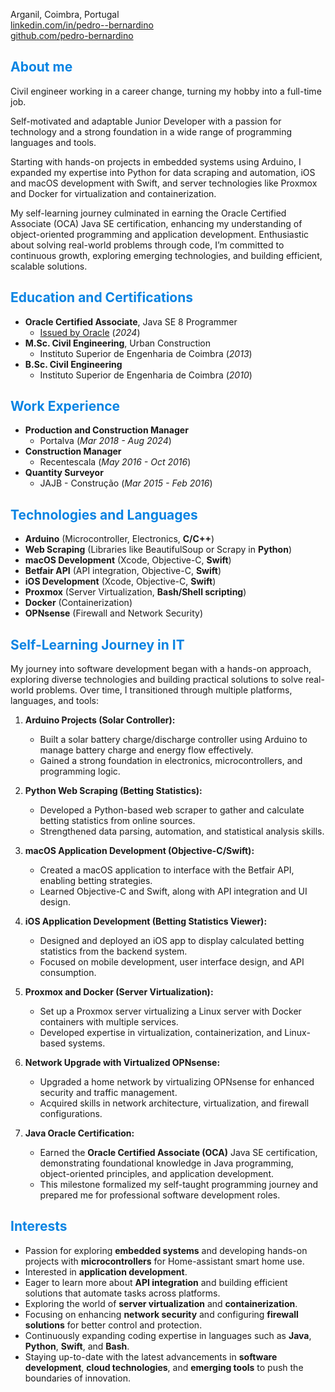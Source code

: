 Arganil, Coimbra, Portugal<br>
[linkedin.com/in/pedro--bernardino](https://www.linkedin.com/in/pedro--bernardino/)<br>
[github.com/pedro-bernardino](https://github.com/pedro-bernardino)


## <span style="color:#0984e3">**About me**</span>
Civil engineer working in a career change, turning my hobby into a full-time job.<br>

Self-motivated and adaptable Junior Developer with a passion for technology and a strong foundation in a wide range of programming languages and tools.<br>

Starting with hands-on projects in embedded systems using Arduino, I expanded my expertise into Python for data scraping and automation, iOS and macOS development with Swift, and server technologies like Proxmox and Docker for virtualization and containerization.<br>

My self-learning journey culminated in earning the Oracle Certified Associate (OCA) Java SE certification, enhancing my understanding of object-oriented programming and application development. Enthusiastic about solving real-world problems through code, I’m committed to continuous growth, exploring emerging technologies, and building efficient, scalable solutions.


## <span style="color:#0984e3">**Education and Certifications**</span>
* **Oracle Certified Associate**, Java SE 8 Programmer 
  * [Issued by Oracle](https://catalog-education.oracle.com/ords/certview/sharebadge?id=C77E5CCC29E72ADDD633CBB7C0BE9AF8EF43004F212A29A17FE0B9DF29639D75) (_2024_)
* **M.Sc. Civil Engineering**, Urban Construction 
  * Instituto Superior de Engenharia de Coimbra (_2013_)
* **B.Sc. Civil Engineering** 
  * Instituto Superior de Engenharia de Coimbra (_2010_)


## <span style="color:#0984e3">**Work Experience**</span>
* **Production and Construction Manager**
  * Portalva (_Mar 2018 - Aug 2024_)
* **Construction Manager**
  * Recentescala (_May 2016 - Oct 2016_)
* **Quantity Surveyor**
  * JAJB - Construção (_Mar 2015 - Feb 2016_)


## <span style="color:#0984e3">**Technologies and Languages**</span>

- **Arduino** (Microcontroller, Electronics, **C/C++**)
- **Web Scraping** (Libraries like BeautifulSoup or Scrapy in **Python**)
- **macOS Development** (Xcode, Objective-C, **Swift**)
- **Betfair API** (API integration, Objective-C, **Swift**)
- **iOS Development** (Xcode, Objective-C, **Swift**)
- **Proxmox** (Server Virtualization, **Bash/Shell scripting**)
- **Docker** (Containerization)
- **OPNsense** (Firewall and Network Security)

## <span style="color:#0984e3">**Self-Learning Journey in IT**</span>
My journey into software development began with a hands-on approach, exploring diverse technologies and building practical solutions to solve real-world problems. Over time, I transitioned through multiple platforms, languages, and tools:

1. **Arduino Projects (Solar Controller):**  
   - Built a solar battery charge/discharge controller using Arduino to manage battery charge and energy flow effectively.  
   - Gained a strong foundation in electronics, microcontrollers, and programming logic.  

2. **Python Web Scraping (Betting Statistics):**  
   - Developed a Python-based web scraper to gather and calculate betting statistics from online sources.  
   - Strengthened data parsing, automation, and statistical analysis skills.  

3. **macOS Application Development (Objective-C/Swift):**  
   - Created a macOS application to interface with the Betfair API, enabling betting strategies.  
   - Learned Objective-C and Swift, along with API integration and UI design.  

4. **iOS Application Development (Betting Statistics Viewer):**  
   - Designed and deployed an iOS app to display calculated betting statistics from the backend system.  
   - Focused on mobile development, user interface design, and API consumption.  

5. **Proxmox and Docker (Server Virtualization):**  
   - Set up a Proxmox server virtualizing a Linux server with Docker containers with multiple services.  
   - Developed expertise in virtualization, containerization, and Linux-based systems.  

6. **Network Upgrade with Virtualized OPNsense:**  
   - Upgraded a home network by virtualizing OPNsense for enhanced security and traffic management.  
   - Acquired skills in network architecture, virtualization, and firewall configurations.  

7. **Java Oracle Certification:**  
   - Earned the **Oracle Certified Associate (OCA)** Java SE certification, demonstrating foundational knowledge in Java programming, object-oriented principles, and application development.  
   - This milestone formalized my self-taught programming journey and prepared me for professional software development roles.

## <span style="color:#0984e3">**Interests**</span>
- Passion for exploring **embedded systems** and developing hands-on projects with **microcontrollers** for Home-assistant smart home use.
- Interested in **application development**.
- Eager to learn more about **API integration** and building efficient solutions that automate tasks across platforms.
- Exploring the world of **server virtualization** and **containerization**.
- Focusing on enhancing **network security** and configuring **firewall solutions** for better control and protection.
- Continuously expanding coding expertise in languages such as **Java**, **Python**, **Swift**, and **Bash**.
- Staying up-to-date with the latest advancements in **software development**, **cloud technologies**, and **emerging tools** to push the boundaries of innovation.

